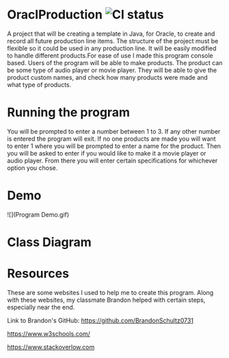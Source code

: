 # OraclProduction ![CI status](https://img.shields.io/badge/build-passing-brightgreen.svg)
A project that will be creating a template in Java, for Oracle, to create and record all future production line items. The structure of the project must be flexible so it could be used in any production line. It will be easily modified to handle different products.For ease of use I made this program console based. Users of the program will be able to make products. The product can be some type of audio player or movie player. They will be able to give the product custom names, and check how many products were made and what type of products.

# Running the program

You will be prompted to enter a number between 1 to 3. If any other number is entered the program will exit. If no one products are made you will want to enter 1 where you will be prompted to enter a name for the product. Then you will be asked to enter if you would like to make it a movie player or audio player. From there you will enter certain specifications for whichever option you chose.

# Demo
![](Program Demo.gif)

# Class Diagram

# Resources

These are some websites I used to help me to create this program. Along with these websites, my classmate Brandon helped with certain steps, especially near the end.

Link to Brandon's GitHub: https://github.com/BrandonSchultz0731

https://www.w3schools.com/

https://www.stackoverlow.com


